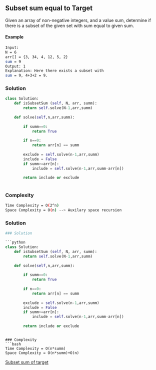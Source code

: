 ## Subset sum equal to Target

Given an array of non-negative integers, and a value sum, determine if there is a subset of the given set with sum equal to given sum. 

#### Example
```bash
Input:
N = 6
arr[] = {3, 34, 4, 12, 5, 2}
sum = 9
Output: 1 
Explanation: Here there exists a subset with
sum = 9, 4+3+2 = 9.

```
### Solution 

```python
class Solution:
    def isSubsetSum (self, N, arr, summ):
        return self.solve(N-1,arr,summ)
        
    def solve(self,n,arr,summ):
        
        if summ==0:
            return True
            
        if n==0:
            return arr[n] == summ
            
        exclude = self.solve(n-1,arr,summ)
        include = False
        if summ>=arr[n]:
            include = self.solve(n-1,arr,summ-arr[n])
            
        return include or exclude
        
```
### Complexity
```bash
Time Complexity = O(2^n)
Space Complexity = O(n) --> Auxilary space recursion
```
### Solution 

```python
### Solution 

```python
class Solution:
    def isSubsetSum (self, N, arr, summ):
        return self.solve(N-1,arr,summ)
        
    def solve(self,n,arr,summ):
        
        if summ==0:
            return True
            
        if n==0:
            return arr[n] == summ
            
        exclude = self.solve(n-1,arr,summ)
        include = False
        if summ>=arr[n]:
            include = self.solve(n-1,arr,summ-arr[n])
            
        return include or exclude
        
```
```
### Complexity
```bash
Time Complexity = O(n*summ)
Space Complexity = O(n*summ)+O(n) 
```
        
[Subset sum of target](https://practice.geeksforgeeks.org/problems/subset-sum-problem-1611555638/1)

